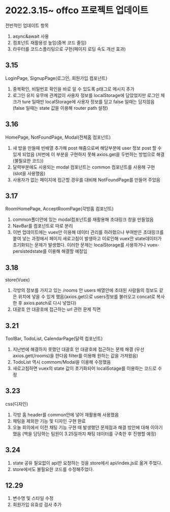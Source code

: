 # 2022.3.15~ offco 프로젝트 업데이트

전반적인 업데이트 항목
1. async&await 사용
2. 컴포넌트 재활용성 높임(중복 코드 줄임)
3. 라우터를 코드스플리팅으로 구헌(페이지 로딩 속도 개선 효과)

## 3.15
LoginPage, SignupPage(로그인, 회원가입 컴포넌트)
1. 중복확인, 비밀번호 확인을 바로 알 수 있도록 p태그로 메시지 추가
2. 로그인 유지 유무에 관계없이 사용자 정보를 localStorage에 담았었지만 로그인 체크가 ture 일때만 localStorage에 사용자 정보를 담고 false 일때는 담지않음 (false 일때는 state 값을 이용해 router path 설정)

## 3.16
HomePage, NotFoundPage, Modal(전체홈 컴포넌트)
1. 새 방을 만들때 빈배열 추가해 post 해줌으로써 해당부분에 user 정보 post 할 수 있게 되었음
(저번에 이 부분을 구현하지 못해 axios.get을 두번하는 방법으로 해결(불필요한 코드))
2. 달력부분에도 사용되는 modal 컴포넌트는 common 컴포넌트를 사용해 구현
(slot을 사용했음)
3. 사용자가 없는 페이지에 접근할 경우를 대비해 NotFoundPage를 만들어 주었음

## 3.17
RoomHomePage, AcceptRoomPage(각방홈 컴포넌트)
1. common폴더안에 있는 modal컴포넌트를 재활용해 초대링크 창을 만들었음
2. NavBar를 컴포넌트로 따로 분리
3. 이번 업데이트에는 vuex만 이용해 데이터 관리를 하려했으나 부여받은 초대링크를 붙여 넣는 과정에서
페이지 새로고침이 발생하고 이로인해 vuex안 state데이터가 초기화되는 문제가 발생했다.
이러한 문제는 localStorage를 사용하거나 vuex-persistedstate를 이용해 해결할 예정임

## 3.18
store(Vuex)
1. 각방의 정보를 가지고 있는 /rooms 안 users 배열안에 초대된 사람들의 정보도 같은 위치에 넣을 수 있게 했음(axios.get으로 users정보를 불러오고 concat로 복사한 후 axios.patch로 다시 넣었다)
2. 대괄호 안 대괄호에 접근하는 url 관련 문제 직면

## 3.21
ToolBar, TodoList, CalendarPage(달력 컴포넌트)
1. 지난번에 해결하지 못했던 대괄호 안 대괄호에 접근하는 문제 해결
(우선 axios.get(/rooms)을 한다음 filter를 이용해 원하는 값을 가져왔음)
2. TodoList 역시 commom/Modal을 이용해 수정했음
3. 새로고침하면 vuex의 state 값이 초기화되어 localSotage를 이용하는 코드로 수정

## 3.23
css(디자인)
1. 각방 홈 header를 common안에 넣어 재활용해 사용했음
2. 채팅을 제외한 기능 및 디자인 구현 완료
3. 오늘 회의에서 이전 채팅 기능 구현 때 발생했던 문제점과 해결 방안에 대해 이야기 했음
(백을 담당하는 팀원이 3.25일까지 채팅 데이터를 구축한 후 진행할 예정)

## 3.24
1. state 공유 필요없이 api만 요청하는 것을 store에서 api/index.js로 옮겨 주었다.
2. store에서도 불필요한 코드를 수정해주었다.

## 12.29
1. 변수명 및 스타일 수정
2. 회원가입 유효성 검사 추가
